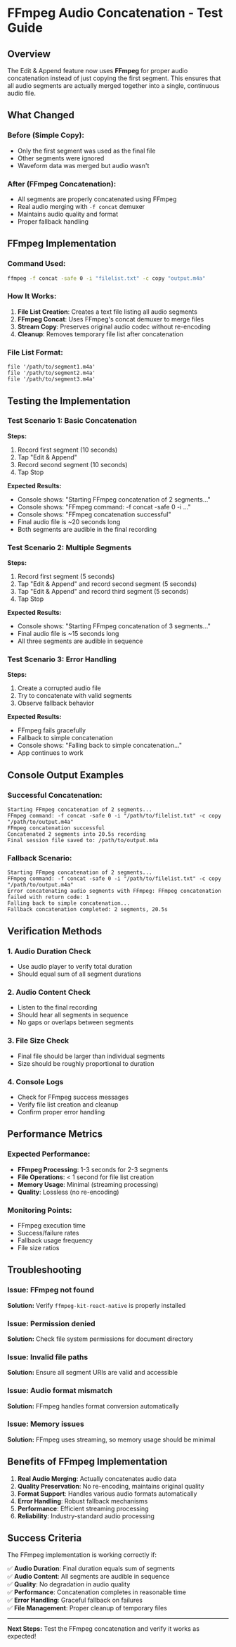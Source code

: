 # FFmpeg Audio Concatenation - Test Guide

## Overview

The Edit & Append feature now uses **FFmpeg** for proper audio concatenation instead of just copying the first segment. This ensures that all audio segments are actually merged together into a single, continuous audio file.

## What Changed

### Before (Simple Copy):
- Only the first segment was used as the final file
- Other segments were ignored
- Waveform data was merged but audio wasn't

### After (FFmpeg Concatenation):
- All segments are properly concatenated using FFmpeg
- Real audio merging with `-f concat` demuxer
- Maintains audio quality and format
- Proper fallback handling

## FFmpeg Implementation

### Command Used:
```bash
ffmpeg -f concat -safe 0 -i "filelist.txt" -c copy "output.m4a"
```

### How It Works:
1. **File List Creation**: Creates a text file listing all audio segments
2. **FFmpeg Concat**: Uses FFmpeg's concat demuxer to merge files
3. **Stream Copy**: Preserves original audio codec without re-encoding
4. **Cleanup**: Removes temporary file list after concatenation

### File List Format:
```
file '/path/to/segment1.m4a'
file '/path/to/segment2.m4a'
file '/path/to/segment3.m4a'
```

## Testing the Implementation

### Test Scenario 1: Basic Concatenation
**Steps:**
1. Record first segment (10 seconds)
2. Tap "Edit & Append"
3. Record second segment (10 seconds)
4. Tap Stop

**Expected Results:**
- Console shows: "Starting FFmpeg concatenation of 2 segments..."
- Console shows: "FFmpeg command: -f concat -safe 0 -i ..."
- Console shows: "FFmpeg concatenation successful"
- Final audio file is ~20 seconds long
- Both segments are audible in the final recording

### Test Scenario 2: Multiple Segments
**Steps:**
1. Record first segment (5 seconds)
2. Tap "Edit & Append" and record second segment (5 seconds)
3. Tap "Edit & Append" and record third segment (5 seconds)
4. Tap Stop

**Expected Results:**
- Console shows: "Starting FFmpeg concatenation of 3 segments..."
- Final audio file is ~15 seconds long
- All three segments are audible in sequence

### Test Scenario 3: Error Handling
**Steps:**
1. Create a corrupted audio file
2. Try to concatenate with valid segments
3. Observe fallback behavior

**Expected Results:**
- FFmpeg fails gracefully
- Fallback to simple concatenation
- Console shows: "Falling back to simple concatenation..."
- App continues to work

## Console Output Examples

### Successful Concatenation:
```
Starting FFmpeg concatenation of 2 segments...
FFmpeg command: -f concat -safe 0 -i "/path/to/filelist.txt" -c copy "/path/to/output.m4a"
FFmpeg concatenation successful
Concatenated 2 segments into 20.5s recording
Final session file saved to: /path/to/output.m4a
```

### Fallback Scenario:
```
Starting FFmpeg concatenation of 2 segments...
FFmpeg command: -f concat -safe 0 -i "/path/to/filelist.txt" -c copy "/path/to/output.m4a"
Error concatenating audio segments with FFmpeg: FFmpeg concatenation failed with return code: 1
Falling back to simple concatenation...
Fallback concatenation completed: 2 segments, 20.5s
```

## Verification Methods

### 1. Audio Duration Check
- Use audio player to verify total duration
- Should equal sum of all segment durations

### 2. Audio Content Check
- Listen to the final recording
- Should hear all segments in sequence
- No gaps or overlaps between segments

### 3. File Size Check
- Final file should be larger than individual segments
- Size should be roughly proportional to duration

### 4. Console Logs
- Check for FFmpeg success messages
- Verify file list creation and cleanup
- Confirm proper error handling

## Performance Metrics

### Expected Performance:
- **FFmpeg Processing**: 1-3 seconds for 2-3 segments
- **File Operations**: < 1 second for file list creation
- **Memory Usage**: Minimal (streaming processing)
- **Quality**: Lossless (no re-encoding)

### Monitoring Points:
- FFmpeg execution time
- Success/failure rates
- Fallback usage frequency
- File size ratios

## Troubleshooting

### Issue: FFmpeg not found
**Solution:** Verify `ffmpeg-kit-react-native` is properly installed

### Issue: Permission denied
**Solution:** Check file system permissions for document directory

### Issue: Invalid file paths
**Solution:** Ensure all segment URIs are valid and accessible

### Issue: Audio format mismatch
**Solution:** FFmpeg handles format conversion automatically

### Issue: Memory issues
**Solution:** FFmpeg uses streaming, so memory usage should be minimal

## Benefits of FFmpeg Implementation

1. **Real Audio Merging**: Actually concatenates audio data
2. **Quality Preservation**: No re-encoding, maintains original quality
3. **Format Support**: Handles various audio formats automatically
4. **Error Handling**: Robust fallback mechanisms
5. **Performance**: Efficient streaming processing
6. **Reliability**: Industry-standard audio processing

## Success Criteria

The FFmpeg implementation is working correctly if:

✅ **Audio Duration**: Final duration equals sum of segments  
✅ **Audio Content**: All segments are audible in sequence  
✅ **Quality**: No degradation in audio quality  
✅ **Performance**: Concatenation completes in reasonable time  
✅ **Error Handling**: Graceful fallback on failures  
✅ **File Management**: Proper cleanup of temporary files  

---

**Next Steps:** Test the FFmpeg concatenation and verify it works as expected! 